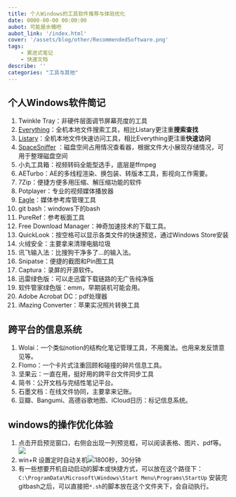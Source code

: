 ```yaml
---
title: 个人Windows的工具软件推荐与体验优化
date: 0000-00-00 00:00:00
aubot: 可能是水桶吧
aubot_link: '/index.html'
cover: '/assets/blog/other/RecommendedSoftware.png'
tags: 
    - 累进式笔记
    - 快速文档
describe: ''
categories: "工具与其他"
---
```

## 个人Windows软件简记
1.  Twinkle Tray：非硬件层面调节屏幕亮度的工具
2.  [Everything](https://www.voidtools.com/zh-cn/downloads/)：全机本地文件搜索工具，相比Listary更注重**搜索查找**
3.  [Listary](https://www.listary.com/download)：全机本地文件快速访问工具，相比Everything更注重**快速访问**
4.  [SpaceSniffer](http://www.uderzo.it/main_products/space_sniffer/) ：磁盘空间占用情况查看器，根据文件大小展现存储情况，可用于整理磁盘空间
5.  小丸工具箱：视频转码全能型选手，底层是ffmpeg
6.  AETurbo：AE的多线程渲染、换包装、转版本工具，影视向工作需要。
7.  7Zip：便捷方便多用压缩、解压缩功能的软件
8.  Potplayer：专业的视频媒体播放器
9.  [Eagle](https://cn.eagle.cool/)：媒体参考库管理工具
10.  git bash：windows下的bash
11.  PureRef：参考板面工具
12.  Free Download Manager：神奇加速技术的下载工具。
13.  QuickLook：按空格可以显示各类文件的快速预览，通过Windows Store安装
14.  火绒安全：主要拿来清理电脑垃圾
15.  讯飞输入法：比搜狗干净多了…的输入法。
16.  Snipatse：便捷的截图和Pin图工具
17.  Captura：录屏的开源软件。
18.  迅雷绿色版：可以走迅雷下载链路的无广告纯净版
19.  软件管家绿色版：emm，早期装机可能会用。
20. Adobe Acrobat DC：pdf处理器
21. iMazing Converter：苹果实况照片转换工具


## 跨平台的信息系统
1. Wolai：一个类似notion的结构化笔记管理工具，不用魔法。也用来发反馈意见等。
2. Flomo：一个卡片式注重回顾和碰撞的碎片信息工具。
3. 坚果云：一直在用，挺好用的跨平台文件同步工具
4. 简书：公开文档与完结性笔记平台。
5. 石墨文档：在线文件协同，主要拿来记账。
6. 豆瓣、Bangumi、高德谷歌地图、iCloud日历：标记信息系统。

## windows的操作优化体验
1. 点击开启预览窗口，右侧会出现一列预览框，可以阅读表格、图片、pdf等。![](/assets/blog/other/RecommendedSoftware1.webp)
2. win+R 设置定时自动关机![1800秒，30分钟](/assets/blog/other/RecommendedSoftware2.webp)
3. 有一些想要开机自动启动的脚本或快捷方式，可以放在这个路径下：``C:\ProgramData\Microsoft\Windows\Start Menu\Programs\StartUp``
    安装完gitbash之后，可以直接把``*.sh``的脚本放在这个文件夹下，会自动执行。